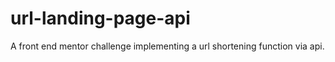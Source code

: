 # url-landing-page-api
A front end mentor challenge implementing a url shortening function via api.
